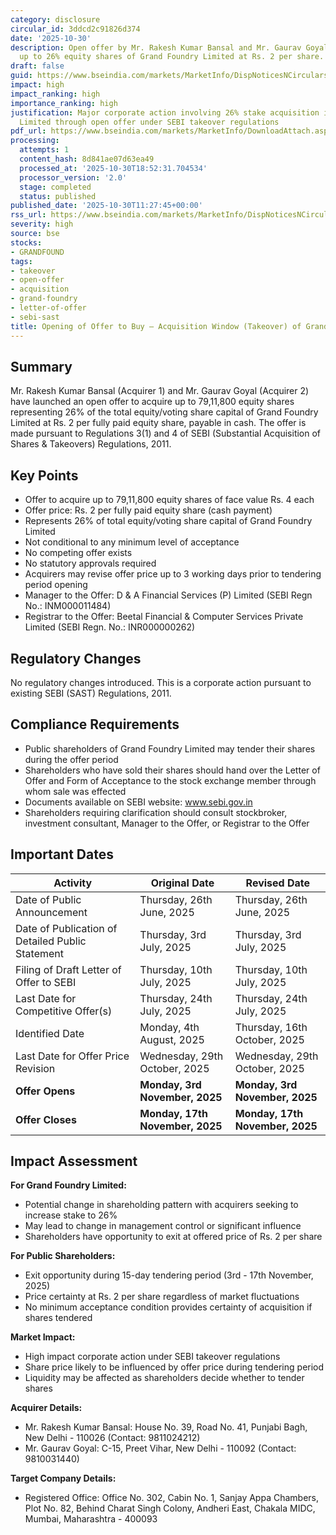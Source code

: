 ```yaml
---
category: disclosure
circular_id: 3ddcd2c91826d374
date: '2025-10-30'
description: Open offer by Mr. Rakesh Kumar Bansal and Mr. Gaurav Goyal to acquire
  up to 26% equity shares of Grand Foundry Limited at Rs. 2 per share.
draft: false
guid: https://www.bseindia.com/markets/MarketInfo/DispNoticesNCirculars.aspx?Noticeid={653B2FC9-7F9C-4818-A073-9CFFE3F6F810}&noticeno=20251030-14&dt=10/30/2025&icount=14&totcount=63&flag=0
impact: high
impact_ranking: high
importance_ranking: high
justification: Major corporate action involving 26% stake acquisition in Grand Foundry
  Limited through open offer under SEBI takeover regulations
pdf_url: https://www.bseindia.com/markets/MarketInfo/DownloadAttach.aspx?id=20251030-14&attachedId=3b51507a-479a-4b3c-9da9-ab0fea364cda
processing:
  attempts: 1
  content_hash: 8d841ae07d63ea49
  processed_at: '2025-10-30T18:52:31.704534'
  processor_version: '2.0'
  stage: completed
  status: published
published_date: '2025-10-30T11:27:45+00:00'
rss_url: https://www.bseindia.com/markets/MarketInfo/DispNoticesNCirculars.aspx?Noticeid={653B2FC9-7F9C-4818-A073-9CFFE3F6F810}&noticeno=20251030-14&dt=10/30/2025&icount=14&totcount=63&flag=0
severity: high
source: bse
stocks:
- GRANDFOUND
tags:
- takeover
- open-offer
- acquisition
- grand-foundry
- letter-of-offer
- sebi-sast
title: Opening of Offer to Buy – Acquisition Window (Takeover) of Grand Foundry Limited
---
```


## Summary

Mr. Rakesh Kumar Bansal (Acquirer 1) and Mr. Gaurav Goyal (Acquirer 2) have launched an open offer to acquire up to 79,11,800 equity shares representing 26% of the total equity/voting share capital of Grand Foundry Limited at Rs. 2 per fully paid equity share, payable in cash. The offer is made pursuant to Regulations 3(1) and 4 of SEBI (Substantial Acquisition of Shares & Takeovers) Regulations, 2011.

## Key Points

- Offer to acquire up to 79,11,800 equity shares of face value Rs. 4 each
- Offer price: Rs. 2 per fully paid equity share (cash payment)
- Represents 26% of total equity/voting share capital of Grand Foundry Limited
- Not conditional to any minimum level of acceptance
- No competing offer exists
- No statutory approvals required
- Acquirers may revise offer price up to 3 working days prior to tendering period opening
- Manager to the Offer: D & A Financial Services (P) Limited (SEBI Regn No.: INM000011484)
- Registrar to the Offer: Beetal Financial & Computer Services Private Limited (SEBI Regn. No.: INR000000262)

## Regulatory Changes

No regulatory changes introduced. This is a corporate action pursuant to existing SEBI (SAST) Regulations, 2011.

## Compliance Requirements

- Public shareholders of Grand Foundry Limited may tender their shares during the offer period
- Shareholders who have sold their shares should hand over the Letter of Offer and Form of Acceptance to the stock exchange member through whom sale was effected
- Documents available on SEBI website: www.sebi.gov.in
- Shareholders requiring clarification should consult stockbroker, investment consultant, Manager to the Offer, or Registrar to the Offer

## Important Dates

| Activity | Original Date | Revised Date |
|----------|--------------|-------------|
| Date of Public Announcement | Thursday, 26th June, 2025 | Thursday, 26th June, 2025 |
| Date of Publication of Detailed Public Statement | Thursday, 3rd July, 2025 | Thursday, 3rd July, 2025 |
| Filing of Draft Letter of Offer to SEBI | Thursday, 10th July, 2025 | Thursday, 10th July, 2025 |
| Last Date for Competitive Offer(s) | Thursday, 24th July, 2025 | Thursday, 24th July, 2025 |
| Identified Date | Monday, 4th August, 2025 | Thursday, 16th October, 2025 |
| Last Date for Offer Price Revision | Wednesday, 29th October, 2025 | Wednesday, 29th October, 2025 |
| **Offer Opens** | **Monday, 3rd November, 2025** | **Monday, 3rd November, 2025** |
| **Offer Closes** | **Monday, 17th November, 2025** | **Monday, 17th November, 2025** |

## Impact Assessment

**For Grand Foundry Limited:**
- Potential change in shareholding pattern with acquirers seeking to increase stake to 26%
- May lead to change in management control or significant influence
- Shareholders have opportunity to exit at offered price of Rs. 2 per share

**For Public Shareholders:**
- Exit opportunity during 15-day tendering period (3rd - 17th November, 2025)
- Price certainty at Rs. 2 per share regardless of market fluctuations
- No minimum acceptance condition provides certainty of acquisition if shares tendered

**Market Impact:**
- High impact corporate action under SEBI takeover regulations
- Share price likely to be influenced by offer price during tendering period
- Liquidity may be affected as shareholders decide whether to tender shares

**Acquirer Details:**
- Mr. Rakesh Kumar Bansal: House No. 39, Road No. 41, Punjabi Bagh, New Delhi - 110026 (Contact: 9811024212)
- Mr. Gaurav Goyal: C-15, Preet Vihar, New Delhi - 110092 (Contact: 9810031440)

**Target Company Details:**
- Registered Office: Office No. 302, Cabin No. 1, Sanjay Appa Chambers, Plot No. 82, Behind Charat Singh Colony, Andheri East, Chakala MIDC, Mumbai, Maharashtra - 400093